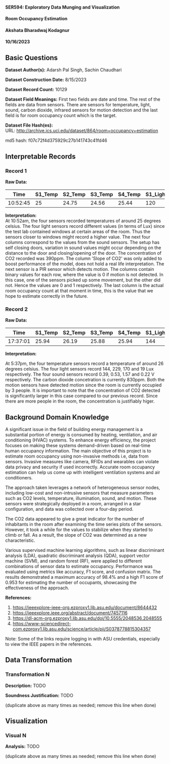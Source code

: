 #### SER594: Exploratory Data Munging and Visualization
#### Room Occupancy Estimation
#### Akshata Bharadwaj Kodagnur
#### 10/16/2023

## Basic Questions
**Dataset Author(s):** Adarsh Pal Singh, Sachin Chaudhari

**Dataset Construction Date:**  8/15/2023

**Dataset Record Count:** 10129

**Dataset Field Meanings:** First two fields are date and time. The rest of the fields are data from sensors. 
There are sensors for temperature, light, sound, carbon dioxide, infrared sensors for motion detection and the last field is for room occupancy count which is the target.

**Dataset File Hash(es):**  
URL: http://archive.ics.uci.edu/dataset/864/room+occupancy+estimation

md5 hash: f07c72f4d375929c27b141743c41fd46

## Interpretable Records
### Record 1
**Raw Data:** 

| Time     | S1_Temp | S2_Temp | S3_Temp | S4_Temp | S1_Light | S2_Light | S3_Light | S4_Light | S1_Sound | S2_Sound | S3_Sound | S4_Sound | S5_CO2 | S5_CO2_Slope | S6_PIR | S7_PIR | Room_Occupancy_Count |
|----------|---------|---------|---------|---------|----------|----------|----------|----------|----------|----------|----------|----------|-------|--------------|-------|-------|-----------------------|
| 10:52:45 | 25      | 24.75   | 24.56   | 25.44   | 120      | 34       | 54       | 40       | 1.39     | 0.32     | 0.43     | 0.06     | 390   | 0.076923077 | 1     | 0     | 1                     |


**Interpretation:**  
At 10:52am, the four sensors recorded temperatures of around 25 degrees celsius. The four light sensors record different values (in terms of Lux) since the test lab contained windows at certain areas of the room. 
Thus the sensors closer to windows might record a higher value. The next four columns correspond to the values from the sound sensors. The setup has self closing doors, variation in sound values might occur depending on the distance to the door and closing/opening of the door.
The concentration of CO2 recorded was 390ppm. The column 'Slope of CO2' was only added to boost performance of the model, does not hold a real life interpretation. The next sensor is a PIR sensor which detects motion. The columns contain binary values for each row, where the value is 0 if motion is not detected.
In this case, one of the sensors picked up some movement, but the other did not. Hence the values are 0 and 1 respectively.
The last column is the actual room occupancy count at that moment in time, this is the value that we hope to estimate correctly in the future.


### Record 2
**Raw Data:** 

| Time     | S1_Temp | S2_Temp | S3_Temp | S4_Temp | S1_Light | S2_Light | S3_Light | S4_Light | S1_Sound | S2_Sound | S3_Sound | S4_Sound | S5_CO2 | S5_CO2_Slope | S6_PIR | S7_PIR | Room_Occupancy_Count |
|----------|---------|---------|---------|---------|----------|----------|----------|----------|----------|----------|----------|----------|-------|--------------|-------|-------|-----------------------|
| 17:37:01 | 25.94   | 26.19   | 25.88   | 25.94   | 144      | 229      | 170      | 19       | 0.39     | 0.53     | 1.57     | 0.22     | 830   | 0.688461538 | 1     | 1     | 3                     |


**Interpretation:** 

At 5:37pm, the four temperature sensors record a temperature of around 26 degrees celsius. The four light sensors record 144, 229, 170 and 19 Lux respectively. 
The four sound sensors record 0.39, 0.53, 1.57 and 0.22 V respectively. The carbon dioxide concetration is currently 830ppm. Both the motion sensors have detected motion since the room is currently occupied by 3 people.
It is important to note that the concentration of CO2 detected is significantly larger in this case compared to our previous record. Since there are more people in the room, the concentration is justifiably higer.

## Background Domain Knowledge
A significant issue in the field of building energy management is a substantial portion of energy is consumed by heating, ventilation, and air conditioning (HVAC) systems. 
To enhance energy efficiency, the project focuses on making these systems demand-driven based on real-time human occupancy information. 
The main objective of this project is to estimate room occupancy using non-invasive methods i.e, data from sensors. 
Invasive measures like camera, RFIDs and wearables can violate data privacy and security if used incorrectly. Accurate room occupancy estimation can help us come up with intelligent ventilation systems and
air conditioners. 

The approach taken leverages a network of heterogeneous sensor nodes, including low-cost and non-intrusive sensors that measure parameters such as CO2 levels, temperature, illumination, sound, and motion. 
These sensors were strategically deployed in a room, arranged in a star configuration, and data was collected over a four-day period. 

The CO2 data appeared to give a great indicator for the number of inhabitants in the room after examining the time series plots of the sensors. However, it took a while for the values to stabilize when they started to climb or fall. 
As a result, the slope of CO2 was determined as a new characteristic.

Various supervised machine learning algorithms, such as linear discriminant analysis (LDA), quadratic discriminant analysis (QDA), support vector machine (SVM), and random forest (RF), were applied to different combinations of sensor data to estimate occupancy. 
Performance was evaluated using metrics like accuracy, F1 score, and confusion matrix. The results demonstrated a maximum accuracy of 98.4% and a high F1 score of 0.953 for estimating the number of occupants, showcasing the effectiveness of the approach.

**References:** 
1. https://ieeexplore-ieee-org.ezproxy1.lib.asu.edu/document/8644432
2. https://ieeexplore.ieee.org/abstract/document/7457116
3. https://dl-acm-org.ezproxy1.lib.asu.edu/doi/10.5555/2048536.2048555
4. https://www-sciencedirect-com.ezproxy1.lib.asu.edu/science/article/pii/S0378778815304357

Note: Some of the links require logging in with ASU credentials, especially to view the IEEE papers in the references.

## Data Transformation
### Transformation N
**Description:** TODO

**Soundness Justification:** TODO

(duplicate above as many times as needed; remove this line when done)


## Visualization
### Visual N
**Analysis:** TODO

(duplicate above as many times as needed; remove this line when done)